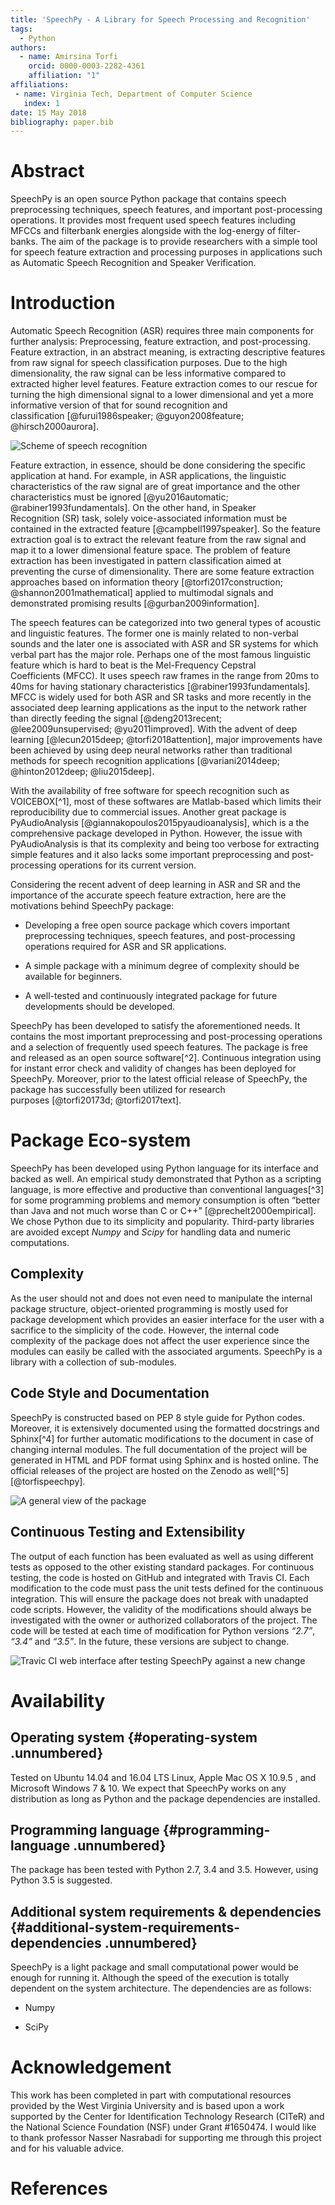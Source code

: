 ```yaml
---
title: 'SpeechPy - A Library for Speech Processing and Recognition'
tags:
  - Python
authors:
  - name: Amirsina Torfi
    orcid: 0000-0003-2282-4361
    affiliation: "1"
affiliations:
 - name: Virginia Tech, Department of Computer Science
   index: 1
date: 15 May 2018
bibliography: paper.bib
---
```


# Abstract
SpeechPy is an open source Python package that contains speech preprocessing techniques, speech features, and important post-processing operations. It provides most frequent used speech features including MFCCs and filterbank energies alongside with the log-energy of filter-banks. The aim of the package is to provide researchers with a simple tool for speech feature extraction and processing purposes in applications such as Automatic Speech Recognition and Speaker Verification.

# Introduction
Automatic Speech Recognition (ASR) requires three main components for
further analysis: Preprocessing, feature extraction, and
post-processing. Feature extraction, in an abstract meaning, is
extracting descriptive features from raw signal for speech
classification purposes. Due to the high
dimensionality, the raw signal can be less informative compared to
extracted higher level features. Feature extraction comes to our rescue
for turning the high dimensional signal to a lower dimensional and yet
a more informative version of that for sound recognition and
classification [@furui1986speaker; @guyon2008feature; @hirsch2000aurora].

![Scheme of speech recognition](_imgs/Scheme_of_speech_recognition_system.png)

Feature extraction, in essence, should be done considering the specific
application at hand. For example, in ASR applications, the linguistic
characteristics of the raw signal are of great importance and the other
characteristics must be
ignored [@yu2016automatic; @rabiner1993fundamentals]. On the other hand,
in Speaker Recognition (SR) task, solely voice-associated information
must be contained in the extracted feature [@campbell1997speaker]. So the
feature extraction goal is to extract the relevant feature from the raw
signal and map it to a lower dimensional feature space. The problem of
feature extraction has been investigated in pattern classification aimed
at preventing the curse of dimensionality. There are some feature
extraction approaches based on information theory
[@torfi2017construction; @shannon2001mathematical] applied to multimodal
signals and demonstrated promising results [@gurban2009information].

The speech features can be categorized into two general types of
acoustic and linguistic features. The former one is mainly related to
non-verbal sounds and the later one is associated with ASR and SR
systems for which verbal part has the major role. Perhaps one of the most
famous linguistic feature which is hard to beat is the Mel-Frequency
Cepstral Coefficients (MFCC). It uses speech raw frames in the range
from 20ms to 40ms for having stationary
characteristics [@rabiner1993fundamentals]. MFCC is widely used for both
ASR and SR tasks and more recently in the associated deep learning
applications as the input to the network rather than directly feeding
the signal [@deng2013recent; @lee2009unsupervised; @yu2011improved].
With the advent of deep learning [@lecun2015deep; @torfi2018attention],
major improvements have been achieved by using deep neural networks
rather than traditional methods for speech recognition
applications [@variani2014deep; @hinton2012deep; @liu2015deep].

With the availability of free software for speech recognition such as
VOICEBOX[^1], most of these softwares are Matlab-based which limits
their reproducibility due to commercial issues. Another great package is
PyAudioAnalysis [@giannakopoulos2015pyaudioanalysis], which is a
the comprehensive package developed in Python. However, the issue with
PyAudioAnalysis is that its complexity and being too verbose for
extracting simple features and it also lacks some important
preprocessing and post-processing operations for its current version.

Considering the recent advent of deep learning in ASR and SR and the
importance of the accurate speech feature extraction, here are the
motivations behind SpeechPy package:

  * Developing a free open source package which covers important
    preprocessing techniques, speech features, and post-processing
    operations required for ASR and SR applications.

  * A simple package with a minimum degree of complexity should be
    available for beginners.

  * A well-tested and continuously integrated package for future
    developments should be developed.

SpeechPy has been developed to satisfy the aforementioned needs. It
contains the most important preprocessing and post-processing operations
and a selection of frequently used speech features. The package is free
and released as an open source software[^2]. Continuous integration
using for instant error check and validity of changes has been deployed
for SpeechPy. Moreover, prior to the latest official release of
SpeechPy, the package has successfully been utilized for research
purposes [@torfi20173d; @torfi2017text].

# Package Eco-system


SpeechPy has been developed using Python language for its interface and
backed as well. An empirical study demonstrated that Python as a
scripting language, is more effective and productive than conventional
languages[^3] for some programming problems and memory consumption is
often “better than Java and not much worse than C or
C++” [@prechelt2000empirical]. We chose Python due to its simplicity and
popularity. Third-party libraries are avoided except *Numpy* and *Scipy*
for handling data and numeric computations.

## Complexity

As the user should not and does not even need to manipulate the internal
package structure, object-oriented programming is mostly used for
package development which provides an easier interface for the user with a
sacrifice to the simplicity of the code. However, the internal code
complexity of the package does not affect the user experience since the
modules can easily be called with the associated arguments. SpeechPy is
a library with a collection of sub-modules.

## Code Style and Documentation

SpeechPy is constructed based on PEP 8 style guide for Python codes.
Moreover, it is extensively documented using the formatted docstrings
and Sphinx[^4] for further automatic modifications to the document in
case of changing internal modules. The full documentation of the project
will be generated in HTML and PDF format using Sphinx and is hosted
online. The official releases of the project are hosted on the Zenodo as
well[^5] [@torfispeechpy].

![A general view of the package](_imgs/packageview.png)

## Continuous Testing and Extensibility

The output of each function has been evaluated as well as using different
tests as opposed to the other existing standard packages. For continuous
testing, the code is hosted on GitHub and integrated with Travis CI.
Each modification to the code must pass the unit tests defined for the
continuous integration. This will ensure the package does not break with
unadapted code scripts. However, the validity of the modifications
should always be investigated with the owner or authorized collaborators
of the project. The code will be tested at each time of modification for
Python versions *“2.7”*, *“3.4”* and *“3.5”*. In the future, these
versions are subject to change.

![Travic CI web interface after testing SpeechPy against a new change](_imgs/travicCI.png)

# Availability

## Operating system {#operating-system .unnumbered}

Tested on Ubuntu 14.04 and 16.04 LTS Linux, Apple Mac OS X 10.9.5 , and
Microsoft Windows 7 & 10. We expect that SpeechPy works on any
distribution as long as Python and the package dependencies are
installed.

## Programming language {#programming-language .unnumbered}

The package has been tested with Python 2.7, 3.4 and 3.5. However, using
Python 3.5 is suggested.

## Additional system requirements & dependencies {#additional-system-requirements-dependencies .unnumbered}

SpeechPy is a light package and small computational power would be
enough for running it. Although the speed of the execution is totally
dependent on the system architecture. The dependencies are as follows:

  * Numpy

  * SciPy

# Acknowledgement

This work has been completed in part with computational resources provided by the West Virginia University and is based upon a work
supported by the Center for Identification Technology Research (CITeR) and the National Science Foundation (NSF) under Grant \#1650474.
I would like to thank professor Nasser Nasrabadi for supporting me through this project and for his valuable advice.

# References
